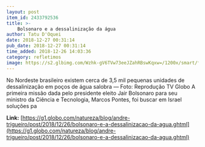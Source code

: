 ```yaml
---
layout: post
item_id: 2433792536
title: >-
    Bolsonaro e a dessalinização da água
author: Tatu D'Oquei
date: 2018-12-27 00:31:14
pub_date: 2018-12-27 00:31:14
time_added: 2018-12-26 14:03:36
category: refletimos
image: https://s2.glbimg.com/Wzhk-gV6TVw73eeJZahRBswKqxw=/1200x/smart/filters:cover():strip_icc()/s.glbimg.com/jo/g1/f/original/2015/08/26/pocos.jpg
---
```


No Nordeste brasileiro existem cerca de 3,5 mil pequenas unidades de dessalinização em poços de água salobra — Foto: Reprodução TV Globo A primeira missão dada pelo presidente eleito Jair Bolsonaro para seu ministro da Ciência e Tecnologia, Marcos Pontes, foi buscar em Israel soluções pa

**Link:** [https://g1.globo.com/natureza/blog/andre-trigueiro/post/2018/12/26/bolsonaro-e-a-dessalinizacao-da-agua.ghtml](https://g1.globo.com/natureza/blog/andre-trigueiro/post/2018/12/26/bolsonaro-e-a-dessalinizacao-da-agua.ghtml)


